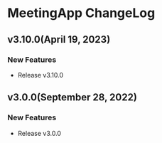# MeetingApp ChangeLog
## v3.10.0(April 19, 2023)
### New Features
* Release v3.10.0

## v3.0.0(September 28, 2022)
### New Features
* Release v3.0.0

